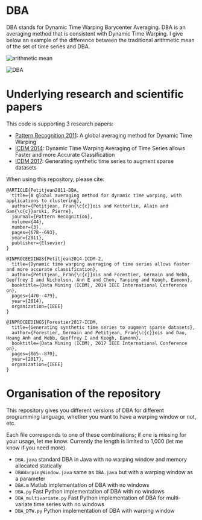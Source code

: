 DBA
===

DBA stands for Dynamic Time Warping Barycenter Averaging. DBA is an averaging method that is consistent with Dynamic Time Warping. I give below an example of the difference between the traditional arithmetic mean of the set of time series and DBA. 

![arithmetic mean](https://raw.githubusercontent.com/fpetitjean/DBA/master/images/arithmetic.png)

![DBA](https://raw.githubusercontent.com/fpetitjean/DBA/master/images/DBA.png)


# Underlying research and scientific papers

This code is supporting 3 research papers:
* [Pattern Recognition 2011](http://francois-petitjean.com/Research/Petitjean2011-PR.pdf): A global averaging method for Dynamic Time Warping
* [ICDM 2014](http://francois-petitjean.com/Research/Petitjean2014-ICDM-DTW.pdf): Dynamic Time Warping Averaging of Time Series allows Faster and more Accurate Classification
* [ICDM 2017](http://francois-petitjean.com/Research/ForestierPetitjean2017-ICDM.pdf): Generating synthetic time series to augment sparse datasets

When using this repository, please cite:
```
@ARTICLE{Petitjean2011-DBA,
  title={A global averaging method for dynamic time warping, with applications to clustering},
  author={Petitjean, Fran{\c{c}}ois and Ketterlin, Alain and Gan{\c{c}}arski, Pierre},
  journal={Pattern Recognition},
  volume={44},
  number={3},
  pages={678--693},
  year={2011},
  publisher={Elsevier}
}

@INPROCEEDINGS{Petitjean2014-ICDM-2,
  title={Dynamic time warping averaging of time series allows faster and more accurate classification},
  author={Petitjean, Fran{\c{c}}ois and Forestier, Germain and Webb, Geoffrey I and Nicholson, Ann E and Chen, Yanping and Keogh, Eamonn},
  booktitle={Data Mining (ICDM), 2014 IEEE International Conference on},
  pages={470--479},
  year={2014},
  organization={IEEE}
}

@INPROCEEDINGS{Forestier2017-ICDM,
  title={Generating synthetic time series to augment sparse datasets},
  author={Forestier, Germain and Petitjean, Fran{\c{c}}ois and Dau, Hoang Anh and Webb, Geoffrey I and Keogh, Eamonn},
  booktitle={Data Mining (ICDM), 2017 IEEE International Conference on},
  pages={865--870},
  year={2017},
  organization={IEEE}
}
```

# Organisation of the repository

This repository gives you different versions of DBA for different programming language, whether you want to have a warping window or not, etc. 

Each file corresponds to one of these combinations; if one is missing for your usage, let me know. Currently the length is limited to 1,000 (let me know if you need more). 

* `DBA.java` standard DBA in Java with no warping window and memory allocated statically
* `DBAWarpingWindow.java` same as `DBA.java` but with a warping window as a parameter
* `DBA.m` Matlab implementation of DBA with no windows 
* `DBA.py` Fast Python implementation of DBA with no windows
* `DBA_multivariate.py` Fast Python implementation of DBA for multi-variate time series with no windows
* `DBA_DTW.py` Python implementation of DBA with warping window
